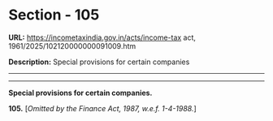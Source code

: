 # Section - 105

**URL:** https://incometaxindia.gov.in/acts/income-tax act, 1961/2025/102120000000091009.htm

**Description:** Special provisions for certain companies

---

****

**Special provisions for certain companies.**

**105.** [_Omitted by the Finance Act, 1987, w.e.f. 1-4-1988._]